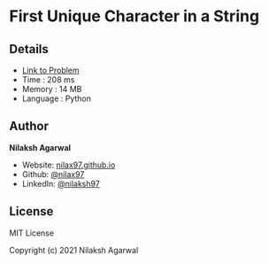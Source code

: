 # First Unique Character in a String


## Details

* [Link to Problem](https://leetcode.com/problems/first-unique-character-in-a-string/)
* Time : 208 ms
* Memory : 14 MB
* Language : Python

## Author

**Nilaksh Agarwal**

* Website: [nilax97.github.io](https://nilax97.github.io/)
* Github: [@nilax97](https://github.com/nilax97)
* LinkedIn: [@nilaksh97](https://linkedin.com/in/nilaksh97)

## License

MIT License

Copyright (c) 2021 Nilaksh Agarwal
